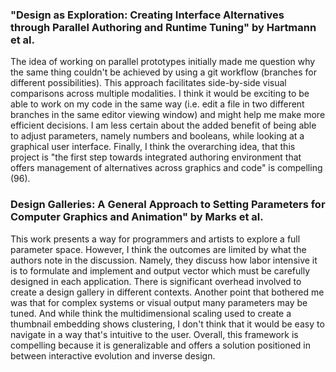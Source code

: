 ### "Design as Exploration: Creating Interface Alternatives through Parallel Authoring and Runtime Tuning" by Hartmann et al.

The idea of working on parallel prototypes initially made me question why the same thing couldn't be achieved by using a git workflow (branches for different possibilities). This approach facilitates side-by-side visual comparisons across multiple modalities. I think it would be exciting to be able to work on my code in the same way (i.e. edit a file in two different branches in the same editor viewing window) and might help me make more efficient decisions. I am less certain about the added benefit of being able to adjust parameters, namely numbers and booleans, while looking at a graphical user interface. Finally, I think the overarching idea, that this project is "the first step towards integrated authoring environment that offers management of alternatives across graphics and code" is compelling (96).

### Design Galleries: A General Approach to Setting Parameters for Computer Graphics and Animation" by Marks et al.

This work presents a way for programmers and artists to explore a full parameter space. However, I think the outcomes are limited by what the authors note in the discussion. Namely, they discuss how labor intensive it is to formulate and implement and output vector which must be carefully designed in each application. There is significant overhead involved to create a design gallery in different contexts. Another point that bothered me was that for complex systems or visual output many parameters may be tuned. And while think the multidimensional scaling used to create a thumbnail embedding shows clustering, I don't think that it would be easy to navigate in a way that's intuitive to the user. Overall, this framework is compelling because it is generalizable and offers a solution positioned in between interactive evolution and inverse design.
